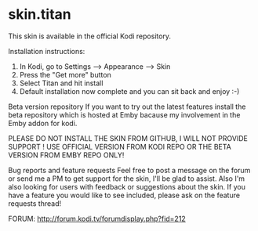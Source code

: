 # skin.titan

This skin is available in the official Kodi repository.

Installation instructions:
 1. In Kodi, go to Settings --> Appearance --> Skin
 2. Press the "Get more" button
 3. Select Titan and hit install
 4. Default installation now complete and you can sit back and enjoy :-)

Beta version repository
 If you want to try out the latest features install the beta repository which is hosted at Emby bacause my involvement in the Emby addon for kodi.
 
PLEASE DO NOT INSTALL THE SKIN FROM GITHUB, I WILL NOT PROVIDE SUPPORT !
USE OFFICIAL VERSION FROM KODI REPO OR THE BETA VERSION FROM EMBY REPO ONLY!

Bug reports and feature requests
Feel free to post a message on the forum or send me a PM to get support for the skin, I'll be glad to assist. Also I'm also looking for users with feedback or suggestions about the skin. If you have a feature you would like to see included, please ask on the feature requests thread!

FORUM: http://forum.kodi.tv/forumdisplay.php?fid=212

